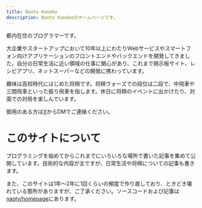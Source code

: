 ```yaml
---
title: Naoto Kaneko
description: Naoto Kanekoのホームページです。
---
```


都内在住のプログラマーです。

大企業やスタートアップにおいて10年以上にわたりWebサービスやスマートフォン向けアプリケーションのフロントエンドやバックエンドを開発してきました。自分の日常生活に近い領域の仕事に関心があり、これまで掲示板サイト、レシピアプリ、ネットスーパーなどの開発に携わっています。

趣味は高校時代にはじめた将棋です。将棋ウォーズでの段位は二段で、中飛車や三間飛車といった振り飛車を指します。休日に将棋のイベントに出かけたり、対面での対局を楽しんでいます。

御用のある方は[X](https://x.com/naoty_k)からDMでご連絡ください。

# このサイトについて
プログラミングを始めてからこれまでにいろいろな場所で書いた記事を集めて公開しています。技術的な内容が主ですが、日常生活や将棋についての記事も書きます。

また、このサイトは1年～2年に1回くらいの頻度で作り直しており、ときどき壊れている箇所がありますが、ご了承ください。ソースコードおよび記事は[naoty/homepage](https://github.com/naoty/homepage)にあります。
